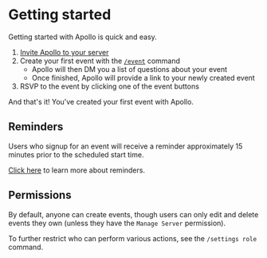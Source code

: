 # Getting started

Getting started with Apollo is quick and easy.

1. [Invite Apollo to your server](https://discord.com/api/oauth2/authorize?client_id=475744554910351370&permissions=36776045648&scope=applications.commands%20bot)
2. Create your first event with the [`/event`](/creating-events/) command
    - Apollo will then DM you a list of questions about your event
    - Once finished, Apollo will provide a link to your newly created event
3. RSVP to the event by clicking one of the event buttons

And that's it! You've created your first event with Apollo.

## Reminders

Users who signup for an event will receive a reminder approximately 15 minutes
prior to the scheduled start time.

[Click here](/reminders/) to learn more about reminders.

## Permissions

By default, anyone can create events, though users can only edit and delete
events they own (unless they have the `Manage Server` permission).

To further restrict who can perform various actions, see the `/settings role`
command.
